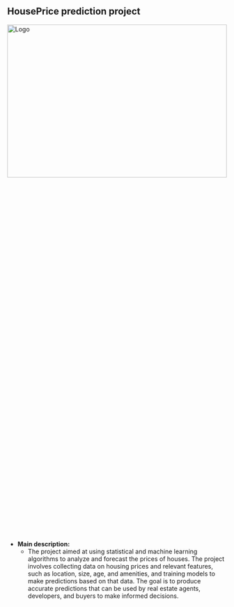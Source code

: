 ## HousePrice prediction project

<img src="https://miro.medium.com/v2/resize:fit:1400/format:webp/0*XMbwmj-4r80bBuIg.jpg" alt="Logo" width="100%" height="30%">

- <b>Main description:</b>
    - The project aimed at using statistical and machine learning algorithms to analyze and forecast the prices of houses. The project involves collecting data on housing prices and relevant features, such as location, size, age, and amenities, and training models to make predictions based on that data. The goal is to produce accurate predictions that can be used by real estate agents, developers, and buyers to make informed decisions.
